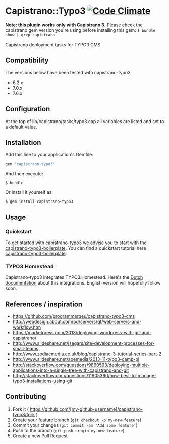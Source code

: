 # Capistrano::Typo3 [![Code Climate](https://codeclimate.com/github/mipmip/capistrano-typo3/badges/gpa.svg)](https://codeclimate.com/github/mipmip/capistrano-typo3)

**Note: this plugin works only with Capistrano 3.** Please check the capistrano
gem version you're using before installing this gem:
`$ bundle show | grep capistrano`

Capistrano deployment tasks for TYPO3 CMS

## Compatibility

The versions below have been tested with capistrano-typo3

* 6.2.x
* 7.0.x
* 7.6.x

##  Configuration

At the top of lib/capistrano/tasks/typo3.cap all variables are listed
and set to a default value.

## Installation

Add this line to your application's Gemfile:

```ruby
gem 'capistrano-typo3'
```

And then execute:

    $ bundle

Or install it yourself as:

    $ gem install capistrano-typo3

## Usage

### Quickstart

To get started with capistrano-typo3 we advise you to start with
the
[capistrano-typo3-boilerplate](https://github.com/t3labcom/capistrano-typo3-boilerplate).
You can find a quickstart tutorial here
[capistrano-typo3-boilerplate](https://github.com/t3labcom/capistrano-typo3-boilerplate).

### TYPO3.Homestead

Capistrano-typo3 integrates TYPO3.Homestead. Here's the [Dutch documentation](docs/homestead_nl.md)
about this integrations. English version will hopefully follow soon.

## References / inspiration
* https://github.com/programmerqeu/capistrano-typo3-cms
* http://webdesign.about.com/od/servers/qt/web-servers-and-workflow.htm
* https://marketpress.com/2013/deploying-wordpress-with-git-and-capistrano/
* http://www.slideshare.net/jsegars/site-development-processes-for-small-teams
* http://www.zodiacmedia.co.uk/blog/capistrano-3-tutorial-series-part-2
* http://www.slideshare.net/aoemedia/2013-11-typo3-camp-pl
* http://stackoverflow.com/questions/9860593/deploying-multiple-applications-into-a-single-tree-with-capistrano-and-git
* http://stackoverflow.com/questions/11905360/how-best-to-manage-typo3-installations-using-git

## Contributing

1. Fork it ( https://github.com/[my-github-username]/capistrano-typo3/fork )
2. Create your feature branch (`git checkout -b my-new-feature`)
3. Commit your changes (`git commit -am 'Add some feature'`)
4. Push to the branch (`git push origin my-new-feature`)
5. Create a new Pull Request

